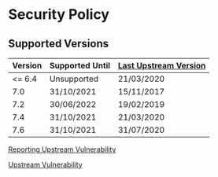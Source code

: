 # Security Policy

## Supported Versions

| Version | Supported Until | [Last Upstream Version](https://mapserver.org/announcements_all.html) |
| ------- | --------------- | --------------------------------------------------------------------- |
| <= 6.4  | Unsupported     | 21/03/2020                                                            |
| 7.0     | 31/10/2021      | 15/11/2017                                                            |
| 7.2     | 30/06/2022      | 19/02/2019                                                            |
| 7.4     | 31/10/2021      | 21/03/2020                                                            |
| 7.6     | 31/10/2021      | 31/07/2020                                                            |

[Reporting Upstream Vulnerability](https://www.mapserver.org/development/bugs.html?highlight=security)

[Upstream Vulnerability](https://www.cvedetails.com/product/17181/UMN-Mapserver.html)
